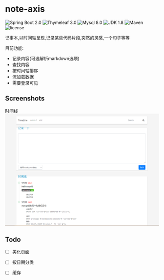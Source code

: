  note-axis
============

![Spring Boot 2.0](https://img.shields.io/badge/Spring%20Boot-2.0-brightgreen.svg)
![Thymeleaf 3.0](https://img.shields.io/badge/Thymeleaf-3.0-yellow.svg)
![Mysql 8.0](https://img.shields.io/badge/mysql-8.0-blue.svg)
![JDK 1.8](https://img.shields.io/badge/JDK-1.8-brightgreen.svg)
![Maven](https://img.shields.io/badge/Maven-3.5.0-yellowgreen.svg)
![license](https://img.shields.io/badge/license-MPL--2.0-blue.svg)

记事本,以时间轴呈现,记录某些代码片段,突然的灵感,一个句子等等

目前功能:
- 记录内容(可选解析markdown选项)
- 查找内容
- 按时间轴排序
- 流加载数据
- 需要登录可见

Screenshots
------------
时间线
![st1](./images/st1.png)

Todo
------------
- [ ] 美化页面
- [ ] 按日期分类
- [ ] 缓存




